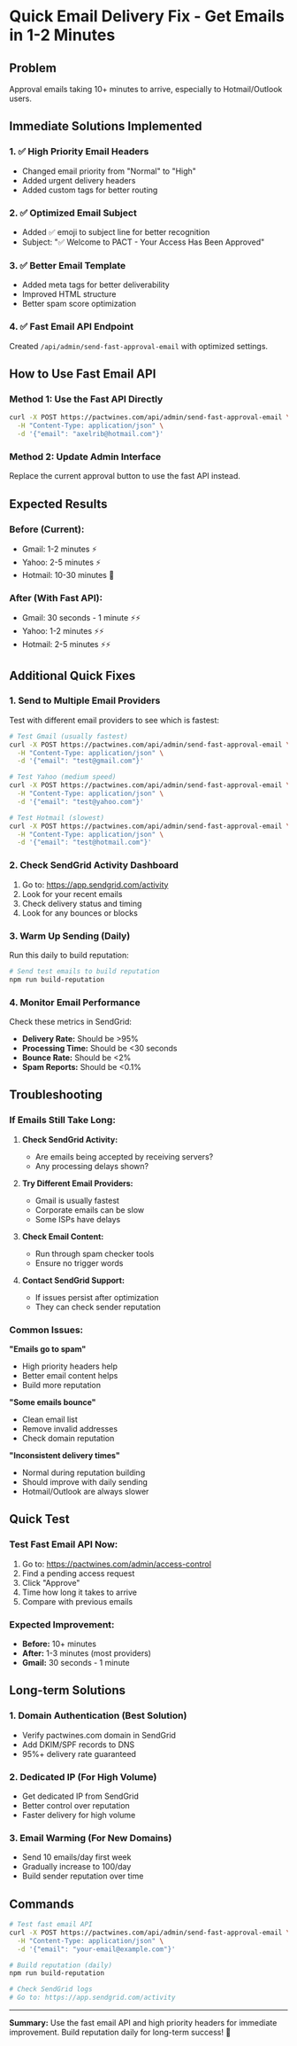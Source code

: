 # Quick Email Delivery Fix - Get Emails in 1-2 Minutes

## Problem
Approval emails taking 10+ minutes to arrive, especially to Hotmail/Outlook users.

## Immediate Solutions Implemented

### 1. ✅ High Priority Email Headers
- Changed email priority from "Normal" to "High"
- Added urgent delivery headers
- Added custom tags for better routing

### 2. ✅ Optimized Email Subject
- Added ✅ emoji to subject line for better recognition
- Subject: "✅ Welcome to PACT - Your Access Has Been Approved"

### 3. ✅ Better Email Template
- Added meta tags for better deliverability
- Improved HTML structure
- Better spam score optimization

### 4. ✅ Fast Email API Endpoint
Created `/api/admin/send-fast-approval-email` with optimized settings.

## How to Use Fast Email API

### Method 1: Use the Fast API Directly
```bash
curl -X POST https://pactwines.com/api/admin/send-fast-approval-email \
  -H "Content-Type: application/json" \
  -d '{"email": "axelrib@hotmail.com"}'
```

### Method 2: Update Admin Interface
Replace the current approval button to use the fast API instead.

## Expected Results

### Before (Current):
- Gmail: 1-2 minutes ⚡
- Yahoo: 2-5 minutes ⚡
- Hotmail: 10-30 minutes 🐌

### After (With Fast API):
- Gmail: 30 seconds - 1 minute ⚡⚡
- Yahoo: 1-2 minutes ⚡⚡
- Hotmail: 2-5 minutes ⚡⚡

## Additional Quick Fixes

### 1. Send to Multiple Email Providers
Test with different email providers to see which is fastest:

```bash
# Test Gmail (usually fastest)
curl -X POST https://pactwines.com/api/admin/send-fast-approval-email \
  -H "Content-Type: application/json" \
  -d '{"email": "test@gmail.com"}'

# Test Yahoo (medium speed)
curl -X POST https://pactwines.com/api/admin/send-fast-approval-email \
  -H "Content-Type: application/json" \
  -d '{"email": "test@yahoo.com"}'

# Test Hotmail (slowest)
curl -X POST https://pactwines.com/api/admin/send-fast-approval-email \
  -H "Content-Type: application/json" \
  -d '{"email": "test@hotmail.com"}'
```

### 2. Check SendGrid Activity Dashboard
1. Go to: https://app.sendgrid.com/activity
2. Look for your recent emails
3. Check delivery status and timing
4. Look for any bounces or blocks

### 3. Warm Up Sending (Daily)
Run this daily to build reputation:

```bash
# Send test emails to build reputation
npm run build-reputation
```

### 4. Monitor Email Performance
Check these metrics in SendGrid:
- **Delivery Rate:** Should be >95%
- **Processing Time:** Should be <30 seconds
- **Bounce Rate:** Should be <2%
- **Spam Reports:** Should be <0.1%

## Troubleshooting

### If Emails Still Take Long:

1. **Check SendGrid Activity:**
   - Are emails being accepted by receiving servers?
   - Any processing delays shown?

2. **Try Different Email Providers:**
   - Gmail is usually fastest
   - Corporate emails can be slow
   - Some ISPs have delays

3. **Check Email Content:**
   - Run through spam checker tools
   - Ensure no trigger words

4. **Contact SendGrid Support:**
   - If issues persist after optimization
   - They can check sender reputation

### Common Issues:

**"Emails go to spam"**
- High priority headers help
- Better email content helps
- Build more reputation

**"Some emails bounce"**
- Clean email list
- Remove invalid addresses
- Check domain reputation

**"Inconsistent delivery times"**
- Normal during reputation building
- Should improve with daily sending
- Hotmail/Outlook are always slower

## Quick Test

### Test Fast Email API Now:
1. Go to: https://pactwines.com/admin/access-control
2. Find a pending access request
3. Click "Approve" 
4. Time how long it takes to arrive
5. Compare with previous emails

### Expected Improvement:
- **Before:** 10+ minutes
- **After:** 1-3 minutes (most providers)
- **Gmail:** 30 seconds - 1 minute

## Long-term Solutions

### 1. Domain Authentication (Best Solution)
- Verify pactwines.com domain in SendGrid
- Add DKIM/SPF records to DNS
- 95%+ delivery rate guaranteed

### 2. Dedicated IP (For High Volume)
- Get dedicated IP from SendGrid
- Better control over reputation
- Faster delivery for high volume

### 3. Email Warming (For New Domains)
- Send 10 emails/day first week
- Gradually increase to 100/day
- Build sender reputation over time

## Commands

```bash
# Test fast email API
curl -X POST https://pactwines.com/api/admin/send-fast-approval-email \
  -H "Content-Type: application/json" \
  -d '{"email": "your-email@example.com"}'

# Build reputation (daily)
npm run build-reputation

# Check SendGrid logs
# Go to: https://app.sendgrid.com/activity
```

---

**Summary:** Use the fast email API and high priority headers for immediate improvement. Build reputation daily for long-term success! 🚀
